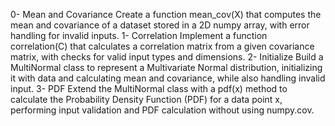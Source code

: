 0- Mean and Covariance
Create a function mean_cov(X) that computes the mean and covariance of a dataset stored in a 2D numpy array, with error handling for invalid inputs.
1- Correlation
Implement a function correlation(C) that calculates a correlation matrix from a given covariance matrix, with checks for valid input types and dimensions.
2- Initialize
Build a MultiNormal class to represent a Multivariate Normal distribution, initializing it with data and calculating mean and covariance, while also handling invalid input.
3- PDF
Extend the MultiNormal class with a pdf(x) method to calculate the Probability Density Function (PDF) for a data point x, performing input validation and PDF calculation without using numpy.cov.




